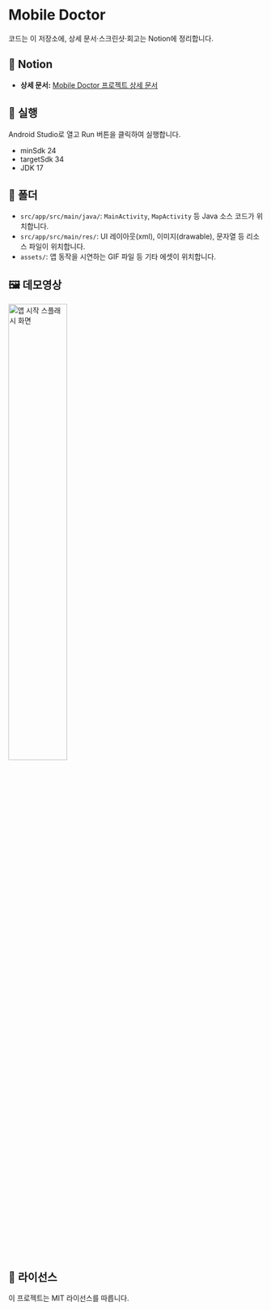 # Mobile Doctor

코드는 이 저장소에, 상세 문서·스크린샷·회고는 Notion에 정리합니다.



## 🔗 Notion

  - **상세 문서:** [Mobile Doctor 프로젝트 상세 문서](https://www.notion.so/Mobile-Doctor-Android-93f528f91dae4711bd7f2ae923edce6f?source=copy_link)



## 🚀 실행

Android Studio로 열고 Run 버튼을 클릭하여 실행합니다.

  - minSdk 24
  - targetSdk 34
  - JDK 17



## 📂 폴더

  - `src/app/src/main/java/`: `MainActivity`, `MapActivity` 등 Java 소스 코드가 위치합니다.
  - `src/app/src/main/res/`: UI 레이아웃(xml), 이미지(drawable), 문자열 등 리소스 파일이 위치합니다.
  - `assets/`: 앱 동작을 시연하는 GIF 파일 등 기타 에셋이 위치합니다.



## 🖼️ 데모영상

<img src="assets/mobile-doctor-demo.gif" alt="앱 시작 스플래시 화면" width="48%"/>



## 📄 라이선스

이 프로젝트는 MIT 라이선스를 따릅니다.
